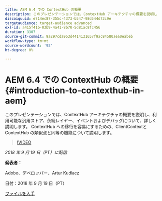 ```yaml
---
title: AEM 6.4 での ContextHub の概要
description: このプレゼンテーションでは、ContextHub アーキテクチャの概要を説明し、利用可能な汎用ストア、永続レイヤー、イベントおよびデバッグについて、詳しく説明します。 ContextHub への移行を容易にするための、ClientContextと ContextHub の類似点と同等の機能について説明します。
discoiquuid: e714ec87-355c-4373-b547-98d544d73c9e
targetaudience: target-audience advanced
exl-id: a415f41b-03b9-4a41-8b70-5d81ac8fc456
duration: 3307
source-git-commit: 9a297cda953d4414131657f9ac84580aea0eabeb
workflow-type: tm+mt
source-wordcount: '92'
ht-degree: 0%

---
```


# AEM 6.4 での ContextHub の概要{#introduction-to-contexthub-in-aem}

このプレゼンテーションでは、ContextHub アーキテクチャの概要を説明し、利用可能な汎用ストア、永続レイヤー、イベントおよびデバッグについて、詳しく説明します。 ContextHub への移行を容易にするための、ClientContextと ContextHub の類似点と同等の機能について説明します。

>[!VIDEO](https://video.tv.adobe.com/v/23839/?quality=9)

*2018 年 9 月 19 日（PT）に配信*

**発表者：**

Adobe、デベロッパー、Artur Kudlacz

日付：2018 年 9 月 19 日（PT）

[ファイルを入手](assets/gems-session-introduction-to-contexthub-in-aem-64.pdf)

<!--
[Get back to the Overview](https://helpx.adobe.com/jp/experience-manager/kt/eseminars/gems/aem-index.html)
-->
